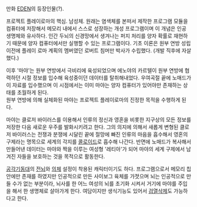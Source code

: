 만화 [EDEN](EDEN%20%E3%80%9CIt%27s%20an%20Endless%20World%21%E3%80%9C.md)의
등장인물(?).

프로젝트 플레이로마의 핵심. 남성체. 원래는 염색체를 본떠서 제작한 프로그램 모듈을 컴퓨터에 저장해서 메모리 내에서 스스로 성장하는 개성
프로그램이며 이 개념은 인공 생명체와 유사하다. 인간 두뇌의 신경망에서 생겨나는 퍼지 처리를 양자 확률로 재현하기 때문에 양자 컴퓨터에서만
실행할 수 있는 프로그램이다. 기초 이론은 원부 연방 성립이전에 플레이 로마 계획의 멤버였던 로버트 침머만 박사가 수립했다. (개발 직후에
자살했다.)

이후 '마야'는 원부 연방에서 극비리에 육성되었으며 에노야의 카르텔이 원부 연방에 협력하던 시절 정보를 입수해 육성중이던 데이터를
탈취해내었다. 우여곡절 끝에 노매드가 이 자료를 입수했으며 이 시점에서는 이미 마야는 양자 컴퓨터가 있어야만 존재하는 상태를 초월하게 된다.  
원부 연방에 의해 실체화된 마야는 프로젝트 플레이로마의 진정한 목적을 수행하게 된다.

마야는 클로저 바이러스를 이용해서 인류의 정신과 영혼을 비롯한 지구상의 모든 정보를 저장한 다음 새로운 우주를 발화시키려고 한다. 그의
의지에 의해서 새롭게 변형된 클로저 바이러스는 전쟁과 분쟁에 시달린 끝에 절망에 빠진 인류의 마음을 흡수해서 영혼의 구제라는 명목으로 세계의
각지를 [콜로이드](%EC%BD%9C%EB%A1%9C%EC%9D%B4%EB%93%9C.md)로 흡수해 나간다. 반면에 노매드가 복사해서
만들어낸 데이터는 마야와 짝을 이루는 여성형 '레티아'가 되어 마야의 세계 구제에서 남겨진 자들을 보호하는 것을 목적으로 활동한다.

[공각기동대](%EA%B3%B5%EA%B0%81%EA%B8%B0%EB%8F%99%EB%8C%80.md)의
[전뇌](%EC%A0%84%EB%87%8C.md)와 [의체](%EC%9D%98%EC%B2%B4.md) 설정이 착용된 캐릭터이기도
하다. 프로그램으로서 메모리 칩안에만 존재를 하였지만 인공적으로 만든 사이보그 육체를 가졋으며 뇌는 인공적으로 만들 수가 없는 부분이라,
뇌사를 한 어느 여성의 뇌를 초기화 시켜서 거기에 마야를 주입을 해서 한 생명체로 살아가게 한다. 여담이지만 생식기능도 있어서
[검열삭제](%EA%B2%80%EC%97%B4%EC%82%AD%EC%A0%9C.md)도 가능하다고 한다.

